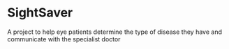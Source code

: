 # SightSaver
A project to help eye patients determine the type of disease they have and communicate with the specialist doctor 
